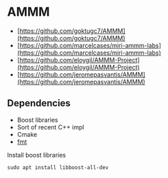 # AMMM

- [https://github.com/goktugc7/AMMM](https://github.com/goktugc7/AMMM)
- [https://github.com/marcelcases/miri-ammm-labs](https://github.com/marcelcases/miri-ammm-labs)
- [https://github.com/eloygil/AMMM-Project](https://github.com/eloygil/AMMM-Project)
- [https://github.com/jeromepasvantis/AMMM](https://github.com/jeromepasvantis/AMMM)

## Dependencies

- Boost libraries 
- Sort of recent C++ impl
- Cmake
- [fmt](https://github.com/fmtlib/fmt)

Install boost libraries 

```
sudo apt install libboost-all-dev
```

